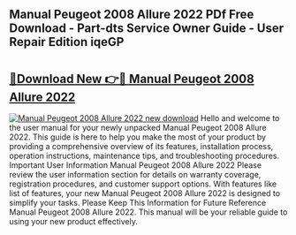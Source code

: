 ## Manual Peugeot 2008 Allure 2022 PDf Free Download - Part-dts Service Owner Guide - User Repair Edition iqeGP

# <h2><a href="http://cf25979.oget.top/?id=Manual+Peugeot+2008+Allure+2022">🔗Download New 👉🔴 Manual Peugeot 2008 Allure 2022</a></h2>

[![Manual Peugeot 2008 Allure 2022 new download](https://i.imgur.com/5g1atiW.png)](http://cf25979.oget.top/?id=Manual+Peugeot+2008+Allure+2022)
Hello and welcome to the user manual for your newly unpacked Manual Peugeot 2008 Allure 2022. This guide is here to help you make the most of your product by providing a comprehensive overview of its features, installation process, operation instructions, maintenance tips, and troubleshooting procedures. Important User Information Manual Peugeot 2008 Allure 2022 Please review the user information section for details on warranty coverage, registration procedures, and customer support options. With features like list of features, your new Manual Peugeot 2008 Allure 2022 is designed to simplify your tasks. Please Keep This Information for Future Reference Manual Peugeot 2008 Allure 2022. This manual will be your reliable guide to using your new product effectively.
